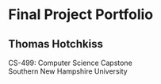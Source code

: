 # Final Project Portfolio
## Thomas Hotchkiss  
CS-499: Computer Science Capstone  
Southern New Hampshire University